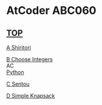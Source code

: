 # AtCoder ABC060  

## [TOP](https://atcoder.jp/contests/abc060)  

[A Shiritori](https://atcoder.jp/contests/abc060/tasks/abc060_a)   

[](https://atcoder.jp/contests/abc060/submissions/)  

[B Choose Integers](https://atcoder.jp/contests/abc060/tasks/abc060_b)   
AC  
[Python](https://atcoder.jp/contests/abc060/submissions/15852924)  

[C Sentou](https://atcoder.jp/contests/abc060/tasks/arc073_a)   

[](https://atcoder.jp/contests/abc060/submissions/)  

[D Simple Knapsack](https://atcoder.jp/contests/abc060/tasks/arc073_b)   

[](https://atcoder.jp/contests/abc060/submissions/)  

